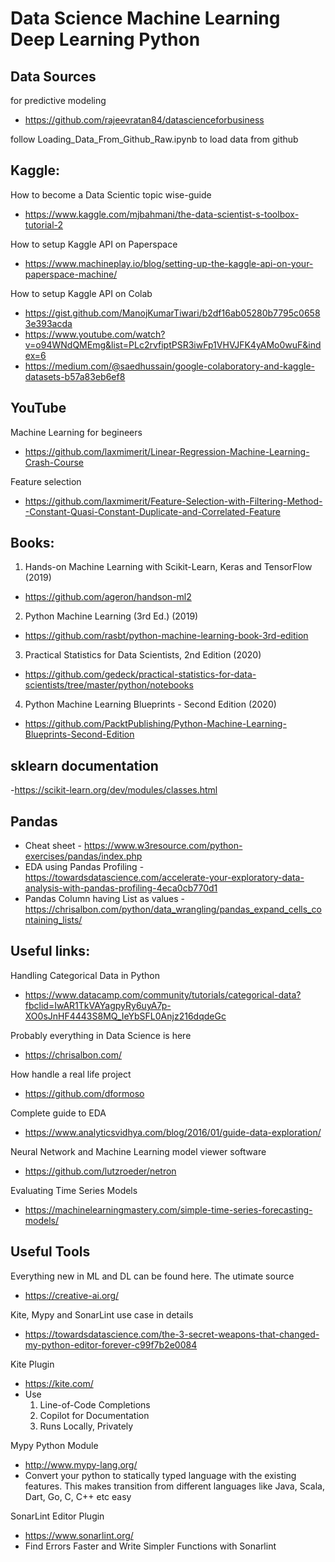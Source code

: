# Data Science Machine Learning Deep Learning Python

## Data Sources

for predictive modeling
- https://github.com/rajeevratan84/datascienceforbusiness

follow Loading_Data_From_Github_Raw.ipynb to load data from github

## Kaggle:

How to become a Data Scientic topic wise-guide
- https://www.kaggle.com/mjbahmani/the-data-scientist-s-toolbox-tutorial-2

How to setup Kaggle API on Paperspace
- https://www.machineplay.io/blog/setting-up-the-kaggle-api-on-your-paperspace-machine/

How to setup Kaggle API on Colab
- https://gist.github.com/ManojKumarTiwari/b2df16ab05280b7795c06583e393acda
- https://www.youtube.com/watch?v=o94WNdQMEmg&list=PLc2rvfiptPSR3iwFp1VHVJFK4yAMo0wuF&index=6
- https://medium.com/@saedhussain/google-colaboratory-and-kaggle-datasets-b57a83eb6ef8

## YouTube
Machine Learning for begineers
- https://github.com/laxmimerit/Linear-Regression-Machine-Learning-Crash-Course

Feature selection
- https://github.com/laxmimerit/Feature-Selection-with-Filtering-Method--Constant-Quasi-Constant-Duplicate-and-Correlated-Feature

## Books:

1) Hands-on Machine Learning with Scikit-Learn, Keras and TensorFlow (2019)
- https://github.com/ageron/handson-ml2

2) Python Machine Learning (3rd Ed.) (2019)
- https://github.com/rasbt/python-machine-learning-book-3rd-edition

3) Practical Statistics for Data Scientists, 2nd Edition (2020)
- https://github.com/gedeck/practical-statistics-for-data-scientists/tree/master/python/notebooks

4) Python Machine Learning Blueprints - Second Edition (2020)
- https://github.com/PacktPublishing/Python-Machine-Learning-Blueprints-Second-Edition

## sklearn documentation

-https://scikit-learn.org/dev/modules/classes.html

## Pandas
- Cheat sheet - https://www.w3resource.com/python-exercises/pandas/index.php
- EDA using Pandas Profiling - https://towardsdatascience.com/accelerate-your-exploratory-data-analysis-with-pandas-profiling-4eca0cb770d1
- Pandas Column having List as values - https://chrisalbon.com/python/data_wrangling/pandas_expand_cells_containing_lists/

## Useful links:

Handling Categorical Data in Python
- https://www.datacamp.com/community/tutorials/categorical-data?fbclid=IwAR1TkVAYagpyRy6uyA7p-XO0sJnHF4443S8MQ_IeYbSFL0Anjz216dqdeGc

Probably everything in Data Science is here
- https://chrisalbon.com/

How handle a real life project
- https://github.com/dformoso

Complete guide to EDA
- https://www.analyticsvidhya.com/blog/2016/01/guide-data-exploration/

Neural Network and Machine Learning model viewer software
- https://github.com/lutzroeder/netron

Evaluating Time Series Models
- https://machinelearningmastery.com/simple-time-series-forecasting-models/

## Useful Tools

Everything new in ML and DL can be found here. The utimate source
- https://creative-ai.org/

Kite, Mypy and SonarLint use case in details
- https://towardsdatascience.com/the-3-secret-weapons-that-changed-my-python-editor-forever-c99f7b2e0084

Kite Plugin
- https://kite.com/
- Use
  1. Line-of-Code Completions
  2. Copilot for Documentation
  3. Runs Locally, Privately

Mypy Python Module
  - http://www.mypy-lang.org/
  - Convert your python to statically typed language with the existing features. This makes transition from different languages like Java, Scala, Dart, Go, C, C++ etc easy
  
SonarLint Editor Plugin
  - https://www.sonarlint.org/
  - Find Errors Faster and Write Simpler Functions with Sonarlint

